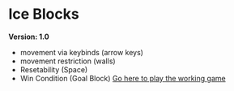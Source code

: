 # Ice Blocks
**Version: 1.0**
* movement via keybinds (arrow keys)
* movement restriction (walls)
* Resetability (Space)
* Win Condition (Goal Block)
[Go here to play the working game](https://gd.games/games/160bd3f4-a305-4c37-8146-c79c0f2e81fe)
